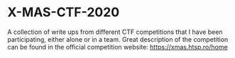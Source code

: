 # X-MAS-CTF-2020
A collection of write ups from different CTF competitions that I have been participating, either alone or in a team.
Great description of the competition can be found in the official competition website: <https://xmas.htsp.ro/home>
